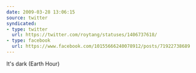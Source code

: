 ```yaml
---
date: 2009-03-28 13:06:15
source: twitter
syndicated:
- type: twitter
  url: https://twitter.com/roytang/statuses/1406737618/
- type: facebook
  url: https://www.facebook.com/10155666240078912/posts/71922738689
---
```


It's dark (Earth Hour)
